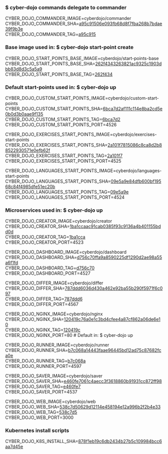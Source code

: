 ### $ cyber-dojo commands delegate to commander

CYBER_DOJO_COMMANDER_IMAGE=cyberdojo/commander  
CYBER_DOJO_COMMANDER_SHA=[a95c91506e093fb68d8f7fba268b7bdae39f9b3e](https://github.com/cyber-dojo/commander/commit/a95c91506e093fb68d8f7fba268b7bdae39f9b3e)  
CYBER_DOJO_COMMANDER_TAG=[a95c915](https://hub.docker.com/layers/cyberdojo/commander/a95c915/images/sha256-eb4c53de2185bc30300545f8a50fb2fa3ea6050cf5ce596e77da930ec327f8d3)  

### Base image used in: $ cyber-dojo start-point create

CYBER_DOJO_START_POINTS_BASE_IMAGE=cyberdojo/start-points-base  
CYBER_DOJO_START_POINTS_BASE_SHA=[262f4343263821ac9325c1903dbb83d8d3c5a5a9](https://github.com/cyber-dojo/start-points-base/commit/262f4343263821ac9325c1903dbb83d8d3c5a5a9)  
CYBER_DOJO_START_POINTS_BASE_TAG=[262f434](https://hub.docker.com/layers/cyberdojo/start-points-base/262f434/images/sha256-ebd82ecba8bd385c16b3d1eaa33516f878450698c1a900694189da766e66d8cf)  

### Default start-points used in: $ cyber-dojo up

CYBER_DOJO_CUSTOM_START_POINTS_IMAGE=cyberdojo/custom-start-points  
CYBER_DOJO_CUSTOM_START_POINTS_SHA=[6bca7d2af111c114e8ba2cd5e0b0d3b0aae9f135](https://github.com/cyber-dojo/custom-start-points/commit/6bca7d2af111c114e8ba2cd5e0b0d3b0aae9f135)  
CYBER_DOJO_CUSTOM_START_POINTS_TAG=[6bca7d2](https://hub.docker.com/layers/cyberdojo/custom-start-points/6bca7d2/images/sha256-640d277894974e0977ffe9b0bdd8d4e31a889853f54f55803eadb210929b1585)  
CYBER_DOJO_CUSTOM_START_POINTS_PORT=4526

CYBER_DOJO_EXERCISES_START_POINTS_IMAGE=cyberdojo/exercises-start-points  
CYBER_DOJO_EXERCISES_START_POINTS_SHA=[2a101f7815086c8ca8d2b88522930571e0efb62f](https://github.com/cyber-dojo/exercises-start-points/commit/2a101f7815086c8ca8d2b88522930571e0efb62f)  
CYBER_DOJO_EXERCISES_START_POINTS_TAG=[2a101f7](https://hub.docker.com/layers/cyberdojo/exercises-start-points/2a101f7/images/sha256-c5f46a1315fc7e22c31f5741bbdb7253f1522a284cfeaa025af63b5dbe3cb438)  
CYBER_DOJO_EXERCISES_START_POINTS_PORT=4525

CYBER_DOJO_LANGUAGES_START_POINTS_IMAGE=cyberdojo/languages-start-points  
CYBER_DOJO_LANGUAGES_START_POINTS_SHA=[09e5a9e84dfb600bf19568c84f4985dfe51ec20b](https://github.com/cyber-dojo/languages-start-points/commit/09e5a9e84dfb600bf19568c84f4985dfe51ec20b)  
CYBER_DOJO_LANGUAGES_START_POINTS_TAG=[09e5a9e](https://hub.docker.com/layers/cyberdojo/languages-start-points/09e5a9e/images/sha256-a3833b8c23b29bc5302ecd6b7cd47c239a03588287542cf07111d8a605291305)  
CYBER_DOJO_LANGUAGES_START_POINTS_PORT=4524

### Microservices used in: $ cyber-dojo up

CYBER_DOJO_CREATOR_IMAGE=cyberdojo/creator  
CYBER_DOJO_CREATOR_SHA=[1ba1ccaac91cab0385f93c9136a4b401155bdd0d](https://github.com/cyber-dojo/creator/commit/1ba1ccaac91cab0385f93c9136a4b401155bdd0d)  
CYBER_DOJO_CREATOR_TAG=[1ba1cca](https://hub.docker.com/layers/cyberdojo/creator/1ba1cca/images/sha256-483fb0134df12f56c9a77eb9e03759e66f678547fd4c977c9c6542c0f653c447)  
CYBER_DOJO_CREATOR_PORT=4523

CYBER_DOJO_DASHBOARD_IMAGE=cyberdojo/dashboard  
CYBER_DOJO_DASHBOARD_SHA=[d756c70ffa9a8590225df1290d2ae98a55a6f1fd](https://github.com/cyber-dojo/dashboard/commit/d756c70ffa9a8590225df1290d2ae98a55a6f1fd)  
CYBER_DOJO_DASHBOARD_TAG=[d756c70](https://hub.docker.com/layers/cyberdojo/dashboard/d756c70/images/sha256-b296f9c5540b2e79b2f3e9b311b08bda20c6955de68eebdad08d28dd373904e6)  
CYBER_DOJO_DASHBOARD_PORT=4527

CYBER_DOJO_DIFFER_IMAGE=cyberdojo/differ  
CYBER_DOJO_DIFFER_SHA=[787ddd6036d430a462e92ba55b290f5971f6c097](https://github.com/cyber-dojo/differ/commit/787ddd6036d430a462e92ba55b290f5971f6c097)  
CYBER_DOJO_DIFFER_TAG=[787ddd6](https://hub.docker.com/layers/cyberdojo/differ/787ddd6/images/sha256-d3f48f8edc66b6a820a5634b868083e383a4defb925c321565f21e9451187843)  
CYBER_DOJO_DIFFER_PORT=4567

CYBER_DOJO_NGINX_IMAGE=cyberdojo/nginx  
CYBER_DOJO_NGINX_SHA=[120419c76a0e1c3bd4cfee4a87cf862a06de6e10](https://github.com/cyber-dojo/nginx/commit/120419c76a0e1c3bd4cfee4a87cf862a06de6e10)  
CYBER_DOJO_NGINX_TAG=[120419c](https://hub.docker.com/layers/cyberdojo/nginx/120419c/images/sha256-7f3723e945dc9a192f162f9f721e1f000739e86352ca0d8e7215689054d6cce1)  
CYBER_DOJO_NGINX_PORT=80 # Default in: $ cyber-dojo up

CYBER_DOJO_RUNNER_IMAGE=cyberdojo/runner  
CYBER_DOJO_RUNNER_SHA=[b7c068a14443faae96445bd12ad75c87682fca0e](https://github.com/cyber-dojo/runner/commit/b7c068a14443faae96445bd12ad75c87682fca0e)  
CYBER_DOJO_RUNNER_TAG=[b7c068a](https://hub.docker.com/layers/cyberdojo/runner/b7c068a/images/sha256-589683858f9debd94c1314d21bbd6173f42f81501e1d430f45a1d68daaaa5fe3)  
CYBER_DOJO_RUNNER_PORT=4597

CYBER_DOJO_SAVER_IMAGE=cyberdojo/saver  
CYBER_DOJO_SAVER_SHA=[e460fe7061c4aecc3f3618860b91931cc872ff98](https://github.com/cyber-dojo/saver/commit/e460fe7061c4aecc3f3618860b91931cc872ff98)  
CYBER_DOJO_SAVER_TAG=[e460fe7](https://hub.docker.com/layers/cyberdojo/saver/e460fe7/images/sha256-d42fdc7b4982e6dcd1237e93b8a5433810e6184f6a5c2ae050484e9aebd0e3bd)  
CYBER_DOJO_SAVER_PORT=4537

CYBER_DOJO_WEB_IMAGE=cyberdojo/web  
CYBER_DOJO_WEB_SHA=[538c7d50629d12114e458194e12a996b2f2b4e33](https://github.com/cyber-dojo/web/commit/538c7d50629d12114e458194e12a996b2f2b4e33)  
CYBER_DOJO_WEB_TAG=[538c7d5](https://hub.docker.com/layers/cyberdojo/web/538c7d5/images/sha256-477b2286da55f63cfc656bd5aa07931d4cb38bbb0872e69e51329e1b8d99e3cc)  
CYBER_DOJO_WEB_PORT=3000

### Kubernetes install scripts
CYBER_DOJO_K8S_INSTALL_SHA=[878f1eb19c6db2434b27b5c109984bcc6aa7d45e](https://github.com/cyber-dojo/k8s-install/commit/878f1eb19c6db2434b27b5c109984bcc6aa7d45e)  
